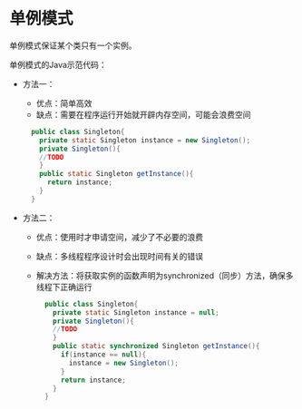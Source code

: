 单例模式
======

单例模式保证某个类只有一个实例。  
  
单例模式的Java示范代码：  
* 方法一：
	* 优点：简单高效
	* 缺点：需要在程序运行开始就开辟内存空间，可能会浪费空间<br>
	  
    ```Java
      public class Singleton{
        private static Singleton instance = new Singleton();
        private Singleton(){
        //TODO
        }
        public static Singleton getInstance(){
          return instance;
        }
      }
    ```
* 方法二：
  * 优点：使用时才申请空间，减少了不必要的浪费
  * 缺点：多线程程序设计时会出现时间有关的错误
  * 解决方法：将获取实例的函数声明为synchronized（同步）方法，确保多线程下正确运行
    
    ```Java
      public class Singleton{
        private static Singleton instance = null;
        private Singleton(){
        //TODO
        }
        public static synchronized Singleton getInstance(){
          if(instance == null){
            instance = new Singleton();
          }
          return instance;
        }
      }
    ```
